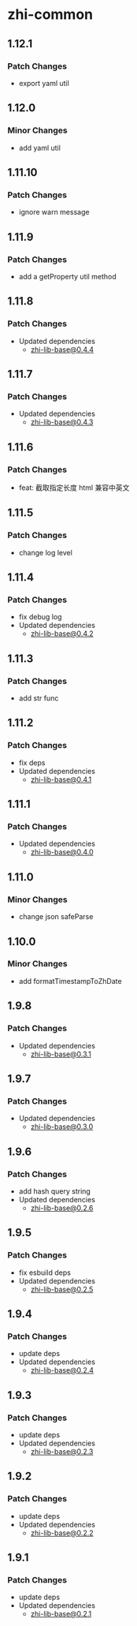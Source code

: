# zhi-common

## 1.12.1

### Patch Changes

- export yaml util

## 1.12.0

### Minor Changes

- add yaml util

## 1.11.10

### Patch Changes

- ignore warn message

## 1.11.9

### Patch Changes

- add a getProperty util method

## 1.11.8

### Patch Changes

- Updated dependencies
  - zhi-lib-base@0.4.4

## 1.11.7

### Patch Changes

- Updated dependencies
  - zhi-lib-base@0.4.3

## 1.11.6

### Patch Changes

- feat: 截取指定长度 html 兼容中英文

## 1.11.5

### Patch Changes

- change log level

## 1.11.4

### Patch Changes

- fix debug log
- Updated dependencies
  - zhi-lib-base@0.4.2

## 1.11.3

### Patch Changes

- add str func

## 1.11.2

### Patch Changes

- fix deps
- Updated dependencies
  - zhi-lib-base@0.4.1

## 1.11.1

### Patch Changes

- Updated dependencies
  - zhi-lib-base@0.4.0

## 1.11.0

### Minor Changes

- change json safeParse

## 1.10.0

### Minor Changes

- add formatTimestampToZhDate

## 1.9.8

### Patch Changes

- Updated dependencies
  - zhi-lib-base@0.3.1

## 1.9.7

### Patch Changes

- Updated dependencies
  - zhi-lib-base@0.3.0

## 1.9.6

### Patch Changes

- add hash query string
- Updated dependencies
  - zhi-lib-base@0.2.6

## 1.9.5

### Patch Changes

- fix esbuild deps
- Updated dependencies
  - zhi-lib-base@0.2.5

## 1.9.4

### Patch Changes

- update deps
- Updated dependencies
  - zhi-lib-base@0.2.4

## 1.9.3

### Patch Changes

- update deps
- Updated dependencies
  - zhi-lib-base@0.2.3

## 1.9.2

### Patch Changes

- update deps
- Updated dependencies
  - zhi-lib-base@0.2.2

## 1.9.1

### Patch Changes

- update deps
- Updated dependencies
  - zhi-lib-base@0.2.1
